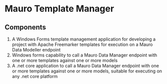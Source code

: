 # Mauro Template Manager
## Components
1. A Windows Forms template management application for developing a project with Apache Freemarker templates for execution on a Mauro Data Modeller endpoint
1. Windows forms capability to call a Mauro Data Manager endpoint with one or more templates against one or more models
1. A .net core application to call a Mauro Data Manager endpoint with one or more templates against one or more models, suitable for executing on any .net core platform
